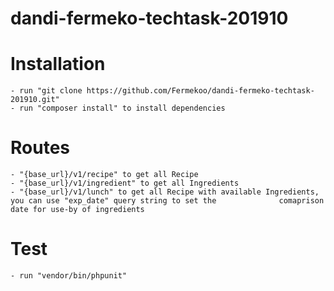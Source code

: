 # dandi-fermeko-techtask-201910

# Installation
    - run "git clone https://github.com/Fermekoo/dandi-fermeko-techtask-201910.git"
    - run "composer install" to install dependencies
# Routes
    - "{base_url}/v1/recipe" to get all Recipe
    - "{base_url}/v1/ingredient" to get all Ingredients
    - "{base_url}/v1/lunch" to get all Recipe with available Ingredients, you can use "exp_date" query string to set the              comaprison date for use-by of ingredients
    
 # Test
    - run "vendor/bin/phpunit"
